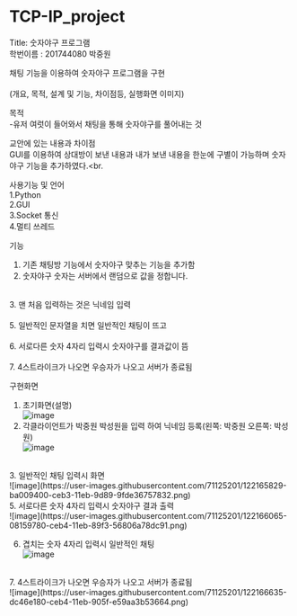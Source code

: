 # TCP-IP_project
Title: 숫자야구 프로그램<br>
학번이름 : 201744080 박중원<br>

채팅 기능을 이용하여 숫자야구 프로그램을 구현 <br>
<br>
 (개요, 목적, 설계 및 기능, 차이점등, 실행화면 이미지)<br>
 
 
목적 <br>
-유저 여럿이 들어와서 채팅을 통해 숫자야구를 풀어내는 것<br>

교안에 있는 내용과 차이점 <br>
GUI를 이용하여 상대방이 보낸 내용과 내가 보낸 내용을 한눈에 구별이 가능하며 숫자야구 기능을 추가하였다.<br.

사용기능 및 언어 <br>
1.Python <br>
2.GUI <br>
3.Socket 통신 <br>
4.멀티 쓰레드

기능 <br>
1. 기존 채팅방 기능에서 숫자야구 맞추는 기능을 추가함 <br>
2. 숫자야구 숫자는 서버에서 랜덤으로 값을 정합니다.<br>
<br>
3. 맨 처음 입력하는 것은 닉네임 입력<br>
<br>
5. 일반적인 문자열을 치면 일반적인 채팅이 뜨고<br>
<br>
6. 서로다른 숫자 4자리 입력시 숫자야구를 결과값이 뜸 <br>
<br>
7. 4스트라이크가 나오면 우승자가 나오고 서버가 종료됨 <br>

구현화면 <br>
1. 초기화면(설명) <br>
![image](https://user-images.githubusercontent.com/71125201/122163666-7eb09600-ceb0-11eb-8678-31d6820d7a30.png)<br>
2. 각클라이언트가 박중원 박성원을 입력 하여 닉네임 등록(왼쪽: 박중원 오른쪽: 박성원)<br> 
![image](https://user-images.githubusercontent.com/71125201/122165706-8de51300-ceb3-11eb-99bc-85af92142c0c.png)
<br>
3. 일반적인 채팅 입력시 화면<br>
![image](https://user-images.githubusercontent.com/71125201/122165829-ba009400-ceb3-11eb-9d89-9fde36757832.png)
<br>
5. 서로다른 숫자 4자리 입력시 숫자야구 결과 출력<br>
![image](https://user-images.githubusercontent.com/71125201/122166065-08159780-ceb4-11eb-89f3-56806a78dc91.png)
<br>

6. 겹치는 숫자 4자리 입력시 일반적인 채팅<br>
![image](https://user-images.githubusercontent.com/71125201/122166278-562a9b00-ceb4-11eb-98e4-33f3262acd7c.png)
<br>
7. 4스트라이크가 나오면 우승자가 나오고 서버가 종료됨 <br>
![image](https://user-images.githubusercontent.com/71125201/122166635-dc46e180-ceb4-11eb-905f-e59aa3b53664.png)





